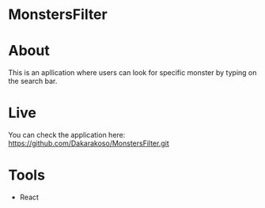 # MonstersFilter

# About 

This is an apllication where users can look for specific monster by typing on the search bar.

# Live
You can check the application here: https://github.com/Dakarakoso/MonstersFilter.git

# Tools

- React
